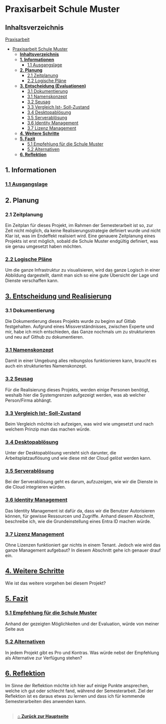 # Praxisarbeit Schule Muster

## **Inhaltsverzeichnis** 

[Praxisarbeit](#praxisarbeit-schule-muster)
- [Praxisarbeit Schule Muster](#praxisarbeit-schule-muster)
  - [**Inhaltsverzeichnis**](#inhaltsverzeichnis)
  - [**1. Informationen**](#1-informationen)
    - [1.1 Ausgangslage](#11-ausgangslage)
  - [**2. Planung**](#2-planung)
    - [2.1 Zeitplanung](#21-zeitplanung)
    - [2.2 Logische Pläne](#22-logische-pläne)
  - [**3. Entscheidung (Evaluationen)**](#3-entscheidung-evaluationen)
    - [3.1 Dokumentierung](#31-dokumentierung)
    - [3.1 Namenskonzept](#31-namenskonzept)
    - [3.2 Seusag](#32-seusag)
    - [3.3 Vergleich Ist- Soll-Zustand](#33-vergleich-ist--soll-zustand)
    - [3.4 Desktopablösung](#34-desktopablösung)
    - [3.5 Serverablösung](#35-serverablösung)
    - [3.6 Identity Management](#36-identity-management)
    - [3.7 Lizenz Management](#37-lizenz-management)
  - [**4. Weitere Schritte**](#4-weitere-schritte)
  - [**5. Fazit**](#5-fazit)
    - [5.1 Empfehlung für die Schule Muster](#51-empfehlung-für-die-schule-muster)
    - [5.2 Alternativen](#52-alternativen)
  - [**6. Reflektion**](#6-reflektion)
  

## **1. Informationen**

### [1.1 Ausgangslage](./01_Informationen/Ausgangslage.md) 


## **2. Planung** 

### 2.1 Zeitplanung

Ein Zeitplan für dieses Projekt, im Rahmen der Semesterarbeit ist so, zur Zeit nicht möglich, da keine Realisierungsstrategie definiert wurde und nicht Klar ist, was im Endeffekt realisiert wird. 
Eine genauere Zeitplanung eines Projekts ist erst möglich, sobald die Schule Muster endgültig definiert, was sie genau umgesetzt haben möchten.

### [2.2 Logische Pläne](./02_Planung/Logische_Plaene.md)  

Um die ganze Infrastruktur zu visualisieren, wird das ganze Logisch in einer Abbildung dargestellt, damit man sich so eine gute Übersicht der Lage und Dienste verschaffen kann. 


## [**3. Entscheidung und Realisierung**](./03_Entscheidung_und_Realisierung/README.md)  

### 3.1 Dokumentierung

Die Dokumentierung dieses Projekts wurde zu beginn auf Gitlab festgehalten. 
Aufgrund eines Missverständnisses, zwischen Experte und mir, habe ich mich entschieden, das Ganze nochmals um zu strukturieren und neu auf Github zu dokumentieren. 

### [3.1 Namenskonzept](./03_Entscheidung_und_Realisierung/Nameconcept.md)  

Damit in einer Umgebung alles reibungslos funktionieren kann, braucht es auch ein strukturiertes Namenskonzept.

### [3.2 Seusag](./03_Entscheidung_und_Realisierung/SEUSAG.md)  

Für die Realisierung dieses Projekts, werden einige Personen benötigt, weshalb hier die Systemgrenzen aufgezeigt werden, was ab welcher Person/Firma abhängt. 

### [3.3 Vergleich Ist- Soll-Zustand](./03_Entscheidung_und_Realisierung/compare_ist_soll-zustand.md)

Beim Vergleich möchte ich aufzeigen, was wird wie umgesetzt und nach welchem Prinzip man das machen würde. 

### [3.4 Desktopablösung](./03_Entscheidung_und_Realisierung/Desktopreplacement.md) 

Unter der Desktopablösung versteht sich darunter, die Arbeitsplatzauflösung und wie diese mit der Cloud gelöst werden kann. 

### [3.5 Serverablösung](./03_Entscheidung_und_Realisierung/Serverreplacement.md) 

Bei der Serverablösung geht es darum, aufzuzeigen, wie wir die Dienste in die Cloud integrieren würden. 

### [3.6 Identity Management](./03_Entscheidung_und_Realisierung/IdentityManagement.md) 

Das Identity Management ist dafür da, dass wir die Benutzer Autorisieren können, für gewisse Ressourcen und Zugriffe. Anhand diesem Abschnitt, beschreibe ich, wie die Grundeinstellung eines Entra ID machen würde. 

### [3.7 Lizenz Management](./03_Entscheidung_und_Realisierung/LicenceManagement.md) 

Ohne Lizenzen funktioniert gar nichts in einem Tenant. Jedoch wie wird das ganze Management aufgebaut?
In diesem Abschnitt gehe ich genauer drauf ein. 


## [**4. Weitere Schritte**](./04_Weitere_Schritte/README.md)

Wie ist das weitere vorgehen bei diesem Projekt?


## [**5. Fazit**](./05_Fazit/README.md)

### [5.1 Empfehlung für die Schule Muster](./05_Fazit/Empfehlung.md) 

Anhand der gezeigten Möglichkeiten und der Evaluation, würde von meiner Seite aus 

### [5.2 Alternativen](./05_Fazit/Alternative.md) 

In jedem Projekt gibt es Pro und Kontras. Was würde nebst der Empfehlung als Alternative zur Verfügung stehen?


## [**6. Reflektion**](Reflektion/README.md) 

Im Sinne der Reflektion möchte ich hier auf einige Punkte ansprechen, welche ich gut oder schlecht fand, während der Semesterarbeit. 
Ziel der Reflektion ist es daraus etwas zu lernen und dass ich für kommende Semesterarbeiten dies anwenden kann. 
<br>
<br>

> [⌂ **Zurück zur Hauptseite**](../README.md) 
